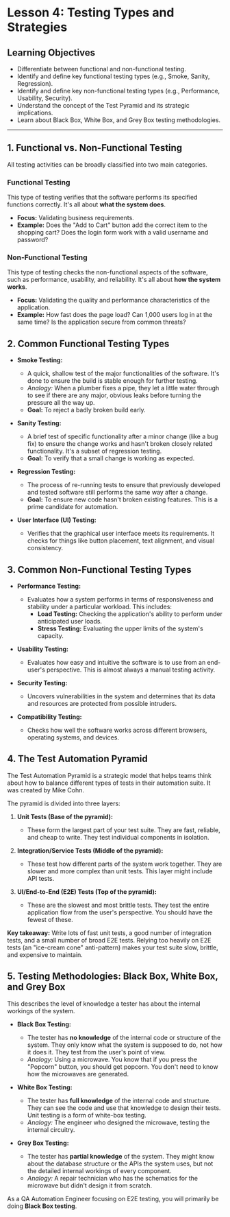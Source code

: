 # Lesson 4: Testing Types and Strategies

## Learning Objectives

- Differentiate between functional and non-functional testing.
- Identify and define key functional testing types (e.g., Smoke, Sanity, Regression).
- Identify and define key non-functional testing types (e.g., Performance, Usability, Security).
- Understand the concept of the Test Pyramid and its strategic implications.
- Learn about Black Box, White Box, and Grey Box testing methodologies.

---

## 1. Functional vs. Non-Functional Testing

All testing activities can be broadly classified into two main categories.

### Functional Testing
This type of testing verifies that the software performs its specified functions correctly. It's all about **what the system does**.

- **Focus:** Validating business requirements.
- **Example:** Does the "Add to Cart" button add the correct item to the shopping cart? Does the login form work with a valid username and password?

### Non-Functional Testing
This type of testing checks the non-functional aspects of the software, such as performance, usability, and reliability. It's all about **how the system works**.

- **Focus:** Validating the quality and performance characteristics of the application.
- **Example:** How fast does the page load? Can 1,000 users log in at the same time? Is the application secure from common threats?

## 2. Common Functional Testing Types

- **Smoke Testing:**
  - A quick, shallow test of the major functionalities of the software. It's done to ensure the build is stable enough for further testing.
  - *Analogy:* When a plumber fixes a pipe, they let a little water through to see if there are any major, obvious leaks before turning the pressure all the way up.
  - **Goal:** To reject a badly broken build early.

- **Sanity Testing:**
  - A brief test of specific functionality after a minor change (like a bug fix) to ensure the change works and hasn't broken closely related functionality. It's a subset of regression testing.
  - **Goal:** To verify that a small change is working as expected.

- **Regression Testing:**
  - The process of re-running tests to ensure that previously developed and tested software still performs the same way after a change.
  - **Goal:** To ensure new code hasn't broken existing features. This is a prime candidate for automation.

- **User Interface (UI) Testing:**
  - Verifies that the graphical user interface meets its requirements. It checks for things like button placement, text alignment, and visual consistency.

## 3. Common Non-Functional Testing Types

- **Performance Testing:**
  - Evaluates how a system performs in terms of responsiveness and stability under a particular workload. This includes:
    - **Load Testing:** Checking the application's ability to perform under anticipated user loads.
    - **Stress Testing:** Evaluating the upper limits of the system's capacity.

- **Usability Testing:**
  - Evaluates how easy and intuitive the software is to use from an end-user's perspective. This is almost always a manual testing activity.

- **Security Testing:**
  - Uncovers vulnerabilities in the system and determines that its data and resources are protected from possible intruders.

- **Compatibility Testing:**
  - Checks how well the software works across different browsers, operating systems, and devices.

## 4. The Test Automation Pyramid

The Test Automation Pyramid is a strategic model that helps teams think about how to balance different types of tests in their automation suite. It was created by Mike Cohn.

The pyramid is divided into three layers:

1.  **Unit Tests (Base of the pyramid):**
    - These form the largest part of your test suite. They are fast, reliable, and cheap to write. They test individual components in isolation.

2.  **Integration/Service Tests (Middle of the pyramid):**
    - These test how different parts of the system work together. They are slower and more complex than unit tests. This layer might include API tests.

3.  **UI/End-to-End (E2E) Tests (Top of the pyramid):**
    - These are the slowest and most brittle tests. They test the entire application flow from the user's perspective. You should have the fewest of these.

**Key takeaway:** Write lots of fast unit tests, a good number of integration tests, and a small number of broad E2E tests. Relying too heavily on E2E tests (an "ice-cream cone" anti-pattern) makes your test suite slow, brittle, and expensive to maintain.

## 5. Testing Methodologies: Black Box, White Box, and Grey Box

This describes the level of knowledge a tester has about the internal workings of the system.

- **Black Box Testing:**
  - The tester has **no knowledge** of the internal code or structure of the system. They only know what the system is supposed to do, not how it does it. They test from the user's point of view.
  - *Analogy:* Using a microwave. You know that if you press the "Popcorn" button, you should get popcorn. You don't need to know how the microwaves are generated.

- **White Box Testing:**
  - The tester has **full knowledge** of the internal code and structure. They can see the code and use that knowledge to design their tests. Unit testing is a form of white-box testing.
  - *Analogy:* The engineer who designed the microwave, testing the internal circuitry.

- **Grey Box Testing:**
  - The tester has **partial knowledge** of the system. They might know about the database structure or the APIs the system uses, but not the detailed internal workings of every component.
  - *Analogy:* A repair technician who has the schematics for the microwave but didn't design it from scratch.

As a QA Automation Engineer focusing on E2E testing, you will primarily be doing **Black Box testing**.